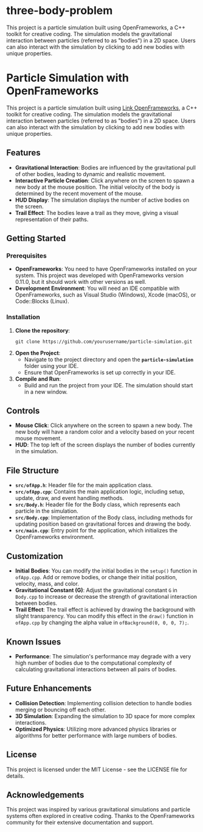 # three-body-problem
This project is a particle simulation built using OpenFrameworks, a C++ toolkit for creative coding. The simulation models the gravitational interaction between particles (referred to as "bodies") in a 2D space. Users can also interact with the simulation by clicking to add new bodies with unique properties.

# Particle Simulation with OpenFrameworks
This project is a particle simulation built using [Link OpenFrameworks](https://openframeworks.cc/), a C++ toolkit for creative coding. The simulation models the gravitational interaction between particles (referred to as "bodies") in a 2D space. Users can also interact with the simulation by clicking to add new bodies with unique properties.

## Features
- **Gravitational Interaction**: Bodies are influenced by the gravitational pull of other bodies, leading to dynamic and realistic movement.
- **Interactive Particle Creation**: Click anywhere on the screen to spawn a new body at the mouse position. The initial velocity of the body is determined by the recent movement of the mouse.
- **HUD Display**: The simulation displays the number of active bodies on the screen.
- **Trail Effect**: The bodies leave a trail as they move, giving a visual representation of their paths.

## Getting Started

### Prerequisites
- **OpenFrameworks**: You need to have OpenFrameworks installed on your system. This project was developed with OpenFrameworks version 0.11.0, but it should work with other versions as well.
- **Development Environment**: You will need an IDE compatible with OpenFrameworks, such as Visual Studio (Windows), Xcode (macOS), or Code::Blocks (Linux).

### Installation

1. **Clone the repository**:
   ```
   git clone https://github.com/yourusername/particle-simulation.git
   ```
2. **Open the Project**:
   - Navigate to the project directory and open the **`particle-simulation`** folder using your IDE.
   - Ensure that OpenFrameworks is set up correctly in your IDE.
3. **Compile and Run**:
   - Build and run the project from your IDE. The simulation should start in a new window.

## Controls
- **Mouse Click**: Click anywhere on the screen to spawn a new body. The new body will have a random color and a velocity based on your recent mouse movement.
- **HUD**: The top left of the screen displays the number of bodies currently in the simulation.

## File Structure
- **`src/ofApp.h`**: Header file for the main application class.
- **`src/ofApp.cpp`**: Contains the main application logic, including setup, update, draw, and event handling methods.
- **`src/Body.h`**: Header file for the Body class, which represents each particle in the simulation.
- **`src/Body.cpp`**: Implementation of the Body class, including methods for updating position based on gravitational forces and drawing the body.
- **`src/main.cpp`**: Entry point for the application, which initializes the OpenFrameworks environment.

## Customization
- **Initial Bodies**: You can modify the initial bodies in the `setup()` function in `ofApp.cpp`. Add or remove bodies, or change their initial position, velocity, mass, and color.
- **Gravitational Constant (G)**: Adjust the gravitational constant `G` in `Body.cpp` to increase or decrease the strength of gravitational interaction between bodies.
- **Trail Effect**: The trail effect is achieved by drawing the background with slight transparency. You can modify this effect in the `draw()` function in `ofApp.cpp` by changing the alpha value in `ofBackground(0, 0, 0, 7);`.

## Known Issues
- **Performance**: The simulation's performance may degrade with a very high number of bodies due to the computational complexity of calculating gravitational interactions between all pairs of bodies.

## Future Enhancements
- **Collision Detection**: Implementing collision detection to handle bodies merging or bouncing off each other.
- **3D Simulation**: Expanding the simulation to 3D space for more complex interactions.
- **Optimized Physics**: Utilizing more advanced physics libraries or algorithms for better performance with large numbers of bodies.

## License
This project is licensed under the MIT License - see the LICENSE file for details.

## Acknowledgements
This project was inspired by various gravitational simulations and particle systems often explored in creative coding. Thanks to the OpenFrameworks community for their extensive documentation and support.
